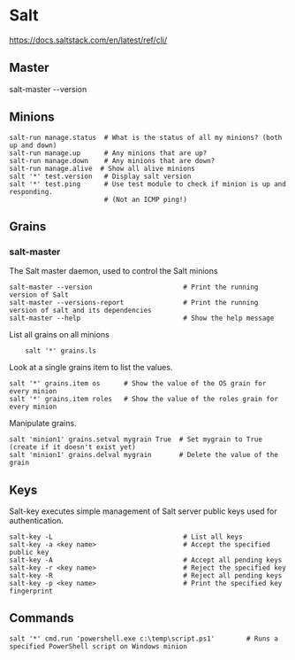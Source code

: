 # Salt

https://docs.saltstack.com/en/latest/ref/cli/
## Master

salt-master --version


## Minions

```
salt-run manage.status  # What is the status of all my minions? (both up and down)
salt-run manage.up      # Any minions that are up?
salt-run manage.down    # Any minions that are down?
salt-run manage.alive  # Show all alive minions
salt '*' test.version   # Display salt version
salt '*' test.ping      # Use test module to check if minion is up and responding.
                        # (Not an ICMP ping!)
```

## Grains

### salt-master

The Salt master daemon, used to control the Salt minions

```
salt-master --version                       # Print the running version of Salt
salt-master --versions-report               # Print the running version of salt and its dependencies
salt-master --help                          # Show the help message
```

List all grains on all minions
```
    salt '*' grains.ls
```

Look at a single grains item to list the values.
```
salt '*' grains.item os      # Show the value of the OS grain for every minion
salt '*' grains.item roles   # Show the value of the roles grain for every minion
```

Manipulate grains.
```
salt 'minion1' grains.setval mygrain True  # Set mygrain to True (create if it doesn't exist yet)
salt 'minion1' grains.delval mygrain       # Delete the value of the grain
```

## Keys

Salt-key executes simple management of Salt server public keys used for authentication.

```
salt-key -L                                 # List all keys
salt-key -a <key name>                      # Accept the specified public key
salt-key -A                                 # Accept all pending keys
salt-key -r <key name>                      # Reject the specified key
salt-key -R                                 # Reject all pending keys
salt-key -p <key name>                      # Print the specified key fingerprint
```

## Commands

```
salt '*' cmd.run 'powershell.exe c:\temp\script.ps1'        # Runs a specified PowerShell script on Windows minion
```